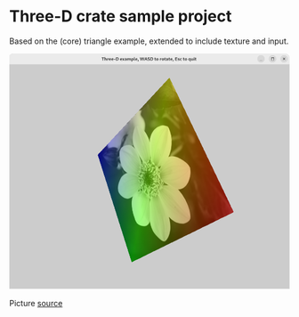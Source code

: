 # Three-D crate sample project

Based on the (core) triangle example, extended to include texture and input.

![width:500px](./screenshots/three-d-ex-1.png)

Picture [source](https://www.flickr.com/photos/laundry/3591368534/)
